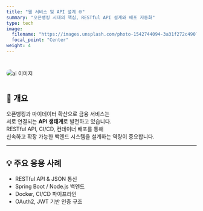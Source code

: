 ```yaml
---
title: "웹 서비스 및 API 설계 🌐"
summary: "오픈뱅킹 시대의 핵심, RESTful API 설계와 배포 자동화"
type: tech
image:
  filename: "https://images.unsplash.com/photo-1542744094-3a31f272c490?ixlib=rb-4.1.0&ixid=M3wxMjA3fDB8MHxzZWFyY2h8M3x8d2ViJTIwZGVzaWdufGVufDB8fDB8fHwy&auto=format&fit=crop&q=60&w=1200"
  focal_point: "Center"
weight: 4
---
```


<div style="margin: 40px 0;">
  <img 
    src="https://images.unsplash.com/photo-1542744094-3a31f272c490?ixlib=rb-4.1.0&ixid=M3wxMjA3fDB8MHxzZWFyY2h8M3x8d2ViJTIwZGVzaWdufGVufDB8fDB8fHwy&auto=format&fit=crop&q=60&w=1200"
    alt="ai 이미지" 
    style="max-width: 100%; border-radius: 10px;"
  >
</div>

## 📌 개요  
오픈뱅킹과 마이데이터 확산으로 금융 서비스는  
서로 연결되는 **API 생태계**로 발전하고 있습니다.  
RESTful API, CI/CD, 컨테이너 배포를 통해  
신속하고 확장 가능한 백엔드 시스템을 설계하는 역량이 중요합니다.  

---

## 💡 주요 응용 사례  
- RESTful API & JSON 통신  
- Spring Boot / Node.js 백엔드  
- Docker, CI/CD 파이프라인  
- OAuth2, JWT 기반 인증 구조  